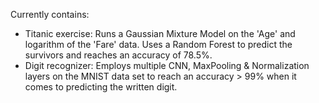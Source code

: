 Currently contains:
- Titanic exercise: Runs a Gaussian Mixture Model on the 'Age' and logarithm of the 'Fare' data. Uses a Random Forest to predict the survivors and reaches an accuracy of 78.5%.
- Digit recognizer: Employs multiple CNN, MaxPooling & Normalization layers on the MNIST data set to reach an accuracy > 99% when it comes to predicting the written digit.
